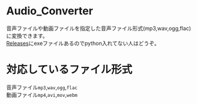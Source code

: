# Audio_Converter
音声ファイルや動画ファイルを指定した音声ファイル形式(mp3,wav,ogg,flac)に変換できます。  
[Releases](https://github.com/AquaTT/Audio_Converter/releases)にexeファイルあるのでpython入れてない人はどうぞ。
# 対応しているファイル形式
音声ファイル`mp3`,`wav`,`ogg`,`flac`  
動画ファイル`mp4`,`avi`,`mov`,`webm`
